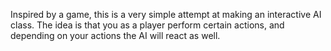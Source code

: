 Inspired by a game, this is a very simple attempt at making an interactive AI class. The idea is that you as a player perform certain actions, and depending on your actions the AI will react as well.
